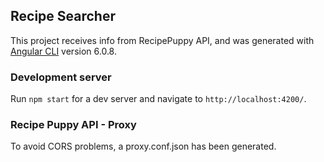 ## Recipe Searcher

This project receives info from RecipePuppy API, and was generated with [Angular CLI](https://github.com/angular/angular-cli) version 6.0.8.

### Development server

Run `npm start` for a dev server and navigate to `http://localhost:4200/`.

### Recipe Puppy API - Proxy

To avoid CORS problems, a proxy.conf.json has been generated. 

